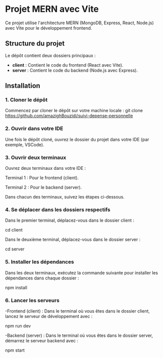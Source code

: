 # Projet MERN avec Vite

Ce projet utilise l'architecture MERN (MongoDB, Express, React, Node.js) avec Vite pour le développement frontend.

## Structure du projet

Le dépôt contient deux dossiers principaux :
- **client** : Contient le code du frontend (React avec Vite).
- **server** : Contient le code du backend (Node.js avec Express).

## Installation

### 1. Cloner le dépôt
Commencez par cloner le dépôt sur votre machine locale : git clone https://github.com/amazighBouzidi/suivi-depense-personnelle

### 2. Ouvrir dans votre IDE
Une fois le dépôt cloné, ouvrez le dossier du projet dans votre IDE (par exemple, VSCode).

### 3. Ouvrir deux terminaux
Ouvrez deux terminaux dans votre IDE :


Terminal 1 : Pour le frontend (client).


Terminal 2 : Pour le backend (server).


Dans chacun des terminaux, suivez les étapes ci-dessous.

### 4. Se déplacer dans les dossiers respectifs
Dans le premier terminal, déplacez-vous dans le dossier client :


cd client


Dans le deuxième terminal, déplacez-vous dans le dossier server :


cd server

### 5. Installer les dépendances
Dans les deux terminaux, exécutez la commande suivante pour installer les dépendances dans chaque dossier :


npm install

### 6. Lancer les serveurs
-Frontend (client) : Dans le terminal où vous êtes dans le dossier client, lancez le serveur de développement avec :


npm run dev


-Backend (server) : Dans le terminal où vous êtes dans le dossier server, démarrez le serveur backend avec :


npm start
